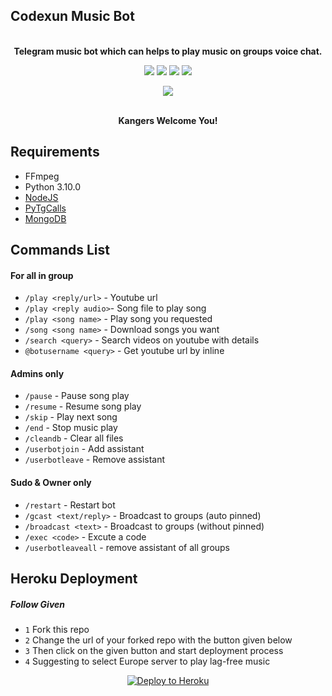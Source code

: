 <h2 align="centre">Codexun Music Bot</h2>

<p align="center">
    <br><b>Telegram music bot which can helps to play music on groups voice chat.</b><br>
</p>

<p align="center">
    <a href="https://www.python.org/" alt="made-with-python"> <img src="https://img.shields.io/badge/Made%20with-Python-black.svg?style=flat-square&logo=python&logoColor=blue&color=red" /></a>
    <a href="https://github.com/xHamaster/CodexunMusic"> <img src="https://img.shields.io/github/forks/xHamaster/CodexunMusic?color=red&logo=github&logoColor=blue&style=flat-square" /></a>
    <a href="https://github.com/xHamaster/CodexunMusic"> <img src="https://img.shields.io/github/repo-size/xHamaster/CodexunMusic?color=red&logo=github&logoColor=blue&style=flat-square" /></a>    
    <a href="https://github.com/xHamaster/CodexunMusic"> <img src="https://img.shields.io/github/stars/xHamaster/CodexunMusic?color=red&logo=github&logoColor=blue&style=flat-square" /></a>
</p>
<p align="center"><a href="https://t.me/VeezMusicBot"><img src="https://telegra.ph/file/5a49680de5759f290ad8d.jpg"></a></p>
<p align="center">

<p align="center">
    <br><b>Kangers Welcome You!</b><br>
</p>


<h3>

## Requirements

- FFmpeg
- Python 3.10.0
- [NodeJS](https://nodesource.com/)
- [PyTgCalls](https://github.com/pytgcalls/pytgcalls)
- [MongoDB](https://cloud.mongodb.com/)


## Commands List

#### For all in group
- `/play <reply/url>` - Youtube url
- `/play <reply audio>`- Song file to play song
- `/play <song name>` - Play song you requested
- `/song <song name>` - Download songs you want
- `/search <query>` - Search videos on youtube with details
- `@botusername <query>` - Get youtube url by inline

#### Admins only
- `/pause` - Pause song play
- `/resume` - Resume song play
- `/skip` - Play next song
- `/end` - Stop music play
- `/cleandb` - Clear all files
- `/userbotjoin` - Add assistant
- `/userbotleave` - Remove assistant

#### Sudo & Owner only
- `/restart` - Restart bot
- `/gcast <text/reply>` - Broadcast to groups (auto pinned)
- `/broadcast <text>` - Broadcast to groups (without pinned)
- `/exec <code>` - Excute a code
- `/userbotleaveall` - remove assistant of all groups

## Heroku Deployment

##### Follow Given
- `1` Fork this repo
- `2` Change the url of your forked repo with the button given below
- `3` Then click on the given button and start deployment process
- `4` Suggesting to select Europe server to play lag-free music
<p align="center"><a href="https://heroku.com/deploy"><img src="https://www.herokucdn.com/deploy/button.svg" alt="Deploy to Heroku" target="_blank"/></a></p>


